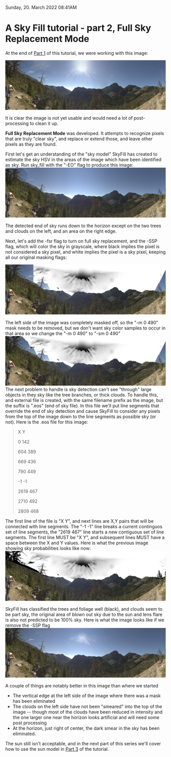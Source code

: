 Sunday, 20. March 2022 08:41AM 


# A Sky Fill tutorial - part 2, Full Sky Replacement Mode
At the end of [Part 1](SkyFill_tutorial_v1.md) of this tutorial, we were working with this image:

![pan02 mask 2](pan02_v2sf2.jpg  "pan02 mask 2")

It is clear the image is not yet usable and would need a lot of post-processing to clean it up.

**Full Sky Replacement Mode** was developed.  It attempts to recognize pixels that are truly "clear sky", and replace or extend those, and leave other pixels as they are found.

First let's get an understanding of the "sky model" SkyFill has created to estimate the sky HSV in the areas of the image which have been identified as sky.   Run sky_fill with the "-EO" flag to produce this image:
![pan02 mask 2](pan02_v2sf_EO.jpg  "pan02 mask 2")

The detected end of sky runs down to the horizon except on the two trees and clouds on the left, and an area on the right edge.

Next, let's add the -fsr flag to turn on full sky replacement, and the -SSP flag, which will color the sky in grayscale, where black implies the pixel is not considered a sky pixel, and white implies the pixel is a sky pixel, keeping all our original masking flags:

![ssp_no_eos](pan02_v2sf_SSP_no_eos.jpg "ssp no eos") 

The left side of the image was completely masked off, so the "-m 0 490" mask needs to be removed, but we don't want sky color samples to occur in that area so we change the "-m 0 490" to "-sm 0 490"
![new mask](pan02_v2sf_SSP_new_mask.jpg "new mask") 
The next problem to handle is sky detection can't see "through" large objects in they sky like the tree branches, or thick clouds.  To handle this, and external file is created, with the same filename prefix as the image, but the suffix is ".eos"  (end of sky file).  In this file we'll put line segments that override the end of sky detection and cause SkyFill to consider any pixels from the top of the image down to the line segments as possible sky (or not).   Here is the .eos file for this image:

>X Y
>
>0 142
>
> 604 389
> 
> 669 436
> 
> 790 449
> 
> -1 -1
> 
> 2619 467
> 
> 2710 492
> 
> 2809 468


The first line of the file is "X Y", and next lines are X,Y pairs that will be connected with line segments.  The "-1 -1" line breaks a current continguos set of line segments, the "2619 467" line starts a new contiguous set of line segments.   The first line MUST be "X Y", and subsequent lines MUST have a space between the X and Y values.  Here is what the previous image showing sky probabilities looks like now:
![ssp eos](pan02_v2sf_SSP_eos.jpg "ssp eos") 

SkyFill has classified the trees and foliage well (black), and clouds seem to be part sky, the original area of blown out sky due to the sun and lens flare is also not predicted to be 100% sky.   Here is what the image looks like if we remove the -SSP flag
![fsr](pan02_v2sf_fsr.jpg "fsr") 

A couple of things are notably better in this image than where we started
- The vertical edge at the left side of the image where there was a mask has been eliminated
- The clouds on the left side have not been "smeared" into the top of the image -- though most of the clouds have been reduced in intensity and the one larger one near the horizon looks artificial and will need some post processing
- At the horizon, just right of center, the dark smear in the sky has been eliminated.

The sun still isn't acceptable, and in the next part of this series we'll cover how to use the sun model in [Part 3](SkyFill_tutorial_Sun_Model.md) of the tutorial.
